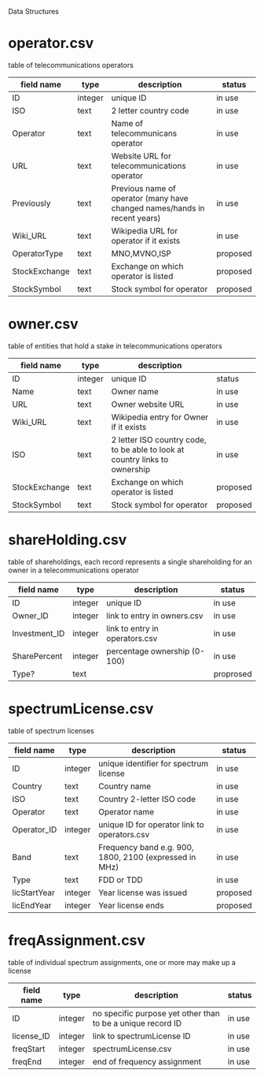Data Structures

operator.csv
=============
table of telecommunications operators		

| field name    | type    | description                                                               | status   | 
|---------------|---------|---------------------------------------------------------------------------|----------| 
| ID            | integer | unique ID                                                                 | in use   | 
| ISO           | text    | 2 letter country code                                                     | in use   | 
| Operator      | text    | Name of telecommunicans operator                                          | in use   | 
| URL           | text    | Website URL for telecommunications operator                               | in use   | 
| Previously    | text    | Previous name of operator (many have changed names/hands in recent years) | in use   | 
| Wiki_URL      | text    | Wikipedia URL for operator if it exists                                   | in use   | 
| OperatorType  | text    | MNO,MVNO,ISP                                                              | proposed | 
| StockExchange | text    | Exchange on which operator is listed                                      | proposed | 
| StockSymbol   | text    | Stock symbol for operator                                                 | proposed | 


owner.csv
=========
table of entities that hold a stake in telecommunications operators		

| field name    | type    | description                                                                 |        | 
|---------------|---------|-----------------------------------------------------------------------------|--------| 
| ID            | integer | unique ID                                                                   | status | 
| Name          | text    | Owner name                                                                  | in use | 
| URL           | text    | Owner website URL                                                           | in use | 
| Wiki_URL      | text    | Wikipedia entry for Owner if it exists                                      | in use | 
| ISO           | text    | 2 letter ISO country code, to be able to look at country links to ownership | in use | 
| StockExchange | text    | Exchange on which operator is listed                                        | proposed | 
| StockSymbol   | text    | Stock symbol for operator                                                   | proposed | 


shareHolding.csv
================
table of shareholdings, each record represents a single shareholding for an owner in a telecommunications operator		

| field name    | type    | description                    | status    | 
|---------------|---------|--------------------------------|-----------| 
| ID            | integer | unique ID                      | in use    | 
| Owner_ID      | integer | link to entry in owners.csv    | in use    | 
| Investment_ID | integer | link to entry in operators.csv | in use    | 
| SharePercent  | integer | percentage ownership (0-100)   | in use    | 
| Type?         | text    |                                | proprosed | 



spectrumLicense.csv
===================
table of spectrum licenses		

| field name   | type    | description                                            | status   | 
|--------------|---------|--------------------------------------------------------|----------| 
| ID           | integer | unique identifier for spectrum license                 | in use   | 
| Country      | text    | Country name                                           | in use   | 
| ISO          | text    | Country 2-letter ISO code                              | in use   | 
| Operator     | text    | Operator name                                          | in use   | 
| Operator_ID  | integer | unique ID for operator link to operators.csv           | in use   | 
| Band         | text    | Frequency band e.g. 900, 1800, 2100 (expressed in MHz) | in use   | 
| Type         | text    | FDD or TDD                                             | in use   | 
| licStartYear | integer | Year license was issued                                | proposed | 
| licEndYear   | integer | Year license ends                                      | proposed | 


freqAssignment.csv
==================
table of individual spectrum assignments, one or more may make up a license		

| field name | type    | description                                                 | status | 
|------------|---------|-------------------------------------------------------------|--------| 
| ID         | integer | no specific purpose yet other than to be a unique record ID | in use | 
| license_ID | integer | link to spectrumLicense ID                                  | in use | 
| freqStart  | integer | spectrumLicense.csv                                         | in use | 
| freqEnd    | integer | end of frequency assignment                                 | in use | 
